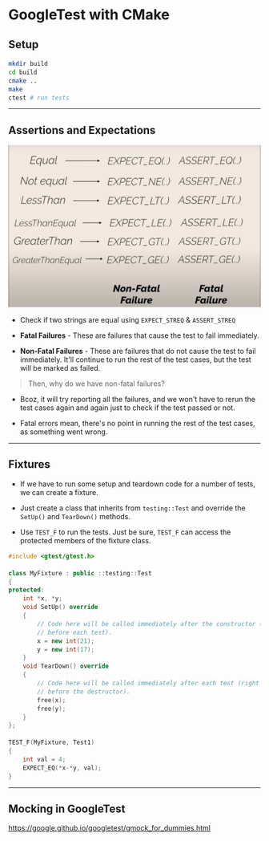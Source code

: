 # GoogleTest with CMake

## Setup

```bash
mkdir build
cd build
cmake ..
make
ctest # run tests
```

---

## Assertions and Expectations

![gtest assertions and expectations](./assets/gtest_assertions.png)

- Check if two strings are equal using `EXPECT_STREQ` & `ASSERT_STREQ`

- **Fatal Failures** - These are failures that cause the test to fail immediately.
- **Non-Fatal Failures** - These are failures that do not cause the test to fail immediately. It'll continue to run the rest of the test cases, but the test will be marked as failed.

> Then, why do we have non-fatal failures?

- Bcoz, it will try reporting all the failures, and we won't have to rerun the test cases again and again just to check if the test passed or not.

- Fatal errors mean, there's no point in running the rest of the test cases, as something went wrong.

---

## Fixtures

- If we have to run some setup and teardown code for a number of tests, we can create a fixture.

- Just create a class that inherits from `testing::Test` and override the `SetUp()` and `TearDown()` methods.
- Use `TEST_F` to run the tests. Just be sure, `TEST_F` can access the protected members of the fixture class.

```cpp
#include <gtest/gtest.h>

class MyFixture : public ::testing::Test
{
protected:
    int *x, *y;
    void SetUp() override
    {
        // Code here will be called immediately after the constructor (right
        // before each test).
        x = new int(21);
        y = new int(17);
    }
    void TearDown() override
    {
        // Code here will be called immediately after each test (right
        // before the destructor).
        free(x);
        free(y);
    }
};

TEST_F(MyFixture, Test1)
{
    int val = 4;
    EXPECT_EQ(*x-*y, val);
}

```

---

## Mocking in GoogleTest

https://google.github.io/googletest/gmock_for_dummies.html
